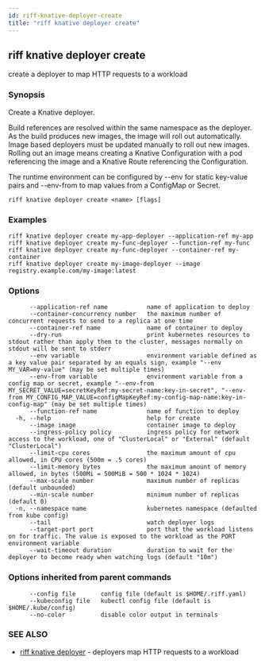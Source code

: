 ```yaml
---
id: riff-knative-deployer-create
title: "riff knative deployer create"
---
```

## riff knative deployer create

create a deployer to map HTTP requests to a workload

### Synopsis

Create a Knative deployer.

Build references are resolved within the same namespace as the deployer. As the
build produces new images, the image will roll out automatically. Image based
deployers must be updated manually to roll out new images. Rolling out an image
means creating a Knative Configuration with a pod referencing the image and a
Knative Route referencing the Configuration.

The runtime environment can be configured by --env for static key-value pairs
and --env-from to map values from a ConfigMap or Secret.

```
riff knative deployer create <name> [flags]
```

### Examples

```
riff knative deployer create my-app-deployer --application-ref my-app
riff knative deployer create my-func-deployer --function-ref my-func
riff knative deployer create my-func-deployer --container-ref my-container
riff knative deployer create my-image-deployer --image registry.example.com/my-image:latest
```

### Options

```
      --application-ref name           name of application to deploy
      --container-concurrency number   the maximum number of concurrent requests to send to a replica at one time
      --container-ref name             name of container to deploy
      --dry-run                        print kubernetes resources to stdout rather than apply them to the cluster, messages normally on stdout will be sent to stderr
      --env variable                   environment variable defined as a key value pair separated by an equals sign, example "--env MY_VAR=my-value" (may be set multiple times)
      --env-from variable              environment variable from a config map or secret, example "--env-from MY_SECRET_VALUE=secretKeyRef:my-secret-name:key-in-secret", "--env-from MY_CONFIG_MAP_VALUE=configMapKeyRef:my-config-map-name:key-in-config-map" (may be set multiple times)
      --function-ref name              name of function to deploy
  -h, --help                           help for create
      --image image                    container image to deploy
      --ingress-policy policy          ingress policy for network access to the workload, one of "ClusterLocal" or "External" (default "ClusterLocal")
      --limit-cpu cores                the maximum amount of cpu allowed, in CPU cores (500m = .5 cores)
      --limit-memory bytes             the maximum amount of memory allowed, in bytes (500Mi = 500MiB = 500 * 1024 * 1024)
      --max-scale number               maximum number of replicas (default unbounded)
      --min-scale number               minimum number of replicas (default 0)
  -n, --namespace name                 kubernetes namespace (defaulted from kube config)
      --tail                           watch deployer logs
      --target-port port               port that the workload listens on for traffic. The value is exposed to the workload as the PORT environment variable
      --wait-timeout duration          duration to wait for the deployer to become ready when watching logs (default "10m")
```

### Options inherited from parent commands

```
      --config file       config file (default is $HOME/.riff.yaml)
      --kubeconfig file   kubectl config file (default is $HOME/.kube/config)
      --no-color          disable color output in terminals
```

### SEE ALSO

* [riff knative deployer](riff_knative_deployer.md)	 - deployers map HTTP requests to a workload

